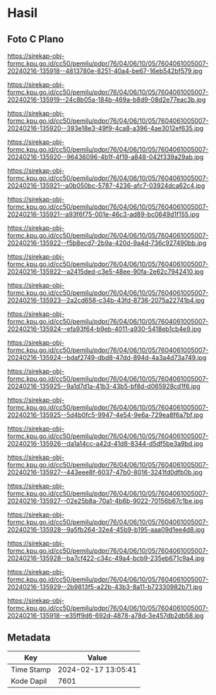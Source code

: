 # Hasil

## Foto C Plano

https://sirekap-obj-formc.kpu.go.id/cc50/pemilu/pdpr/76/04/06/10/05/7604061005007-20240216-135918--4813780e-8251-40a4-be67-16eb542bf579.jpg

https://sirekap-obj-formc.kpu.go.id/cc50/pemilu/pdpr/76/04/06/10/05/7604061005007-20240216-135919--24c8b05a-184b-469a-b8d9-08d2e77eac3b.jpg

https://sirekap-obj-formc.kpu.go.id/cc50/pemilu/pdpr/76/04/06/10/05/7604061005007-20240216-135920--393e18e3-49f9-4ca8-a396-4ae3012ef635.jpg

https://sirekap-obj-formc.kpu.go.id/cc50/pemilu/pdpr/76/04/06/10/05/7604061005007-20240216-135920--96436096-4b1f-4f19-a848-042f339a29ab.jpg

https://sirekap-obj-formc.kpu.go.id/cc50/pemilu/pdpr/76/04/06/10/05/7604061005007-20240216-135921--a0b050bc-5787-4236-afc7-03924dca62c4.jpg

https://sirekap-obj-formc.kpu.go.id/cc50/pemilu/pdpr/76/04/06/10/05/7604061005007-20240216-135921--a93f6f75-001e-46c3-ad89-bc0649d1f155.jpg

https://sirekap-obj-formc.kpu.go.id/cc50/pemilu/pdpr/76/04/06/10/05/7604061005007-20240216-135922--f5b8ecd7-2b9a-420d-9a4d-736c927490bb.jpg

https://sirekap-obj-formc.kpu.go.id/cc50/pemilu/pdpr/76/04/06/10/05/7604061005007-20240216-135922--a2415ded-c3e5-48ee-90fa-2e62c7942410.jpg

https://sirekap-obj-formc.kpu.go.id/cc50/pemilu/pdpr/76/04/06/10/05/7604061005007-20240216-135923--2a2cd658-c34b-43fd-8736-2075a22741b4.jpg

https://sirekap-obj-formc.kpu.go.id/cc50/pemilu/pdpr/76/04/06/10/05/7604061005007-20240216-135924--efa93f64-b9eb-4011-a930-5418eb1cb4e9.jpg

https://sirekap-obj-formc.kpu.go.id/cc50/pemilu/pdpr/76/04/06/10/05/7604061005007-20240216-135924--bdaf2749-dbd8-47dd-894d-4a3a4d73a749.jpg

https://sirekap-obj-formc.kpu.go.id/cc50/pemilu/pdpr/76/04/06/10/05/7604061005007-20240216-135925--9a1d7d1a-41b3-43b5-bf8d-d065928cd1f6.jpg

https://sirekap-obj-formc.kpu.go.id/cc50/pemilu/pdpr/76/04/06/10/05/7604061005007-20240216-135925--5d4b0fc5-9947-4e54-9e6a-729ea8f6a7bf.jpg

https://sirekap-obj-formc.kpu.go.id/cc50/pemilu/pdpr/76/04/06/10/05/7604061005007-20240216-135926--da1a14cc-a42d-41d8-8344-d5df5be3a9bd.jpg

https://sirekap-obj-formc.kpu.go.id/cc50/pemilu/pdpr/76/04/06/10/05/7604061005007-20240216-135927--443eee8f-6037-47b0-8016-3241fd0dfb0b.jpg

https://sirekap-obj-formc.kpu.go.id/cc50/pemilu/pdpr/76/04/06/10/05/7604061005007-20240216-135927--02e25b8a-70a1-4b6b-9022-70156b67c1be.jpg

https://sirekap-obj-formc.kpu.go.id/cc50/pemilu/pdpr/76/04/06/10/05/7604061005007-20240216-135928--9a5fb264-32e4-45b9-b195-aaa09d1ee4d8.jpg

https://sirekap-obj-formc.kpu.go.id/cc50/pemilu/pdpr/76/04/06/10/05/7604061005007-20240216-135928--ba7cf422-c34c-49a4-bcb9-235eb671c9a4.jpg

https://sirekap-obj-formc.kpu.go.id/cc50/pemilu/pdpr/76/04/06/10/05/7604061005007-20240216-135929--2b9813f5-a22b-43b3-8a11-b72330982b71.jpg

https://sirekap-obj-formc.kpu.go.id/cc50/pemilu/pdpr/76/04/06/10/05/7604061005007-20240216-135918--e35ff9d6-692d-4878-a78d-3e457db2db58.jpg


## Metadata

| Key        | Value               |
| ---------- | ------------------- |
| Time Stamp | 2024-02-17 13:05:41 |
| Kode Dapil | 7601                |



